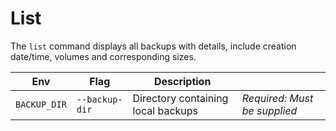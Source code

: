 # List

The `list` command displays all backups with details, include creation date/time, volumes and corresponding sizes.

|Env|Flag|Description||
|-|-|-|-|
|`BACKUP_DIR`|`--backup-dir`|Directory containing local backups|_Required: Must be supplied_|
